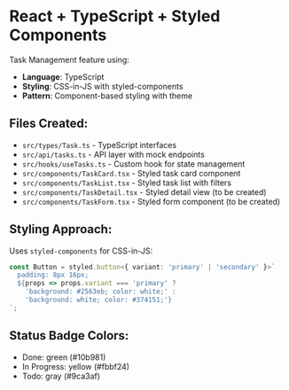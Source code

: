 # React + TypeScript + Styled Components

Task Management feature using:
- **Language**: TypeScript
- **Styling**: CSS-in-JS with styled-components
- **Pattern**: Component-based styling with theme

## Files Created:
- `src/types/Task.ts` - TypeScript interfaces
- `src/api/tasks.ts` - API layer with mock endpoints
- `src/hooks/useTasks.ts` - Custom hook for state management
- `src/components/TaskCard.tsx` - Styled task card component
- `src/components/TaskList.tsx` - Styled task list with filters
- `src/components/TaskDetail.tsx` - Styled detail view (to be created)
- `src/components/TaskForm.tsx` - Styled form component (to be created)

## Styling Approach:
Uses `styled-components` for CSS-in-JS:
```typescript
const Button = styled.button<{ variant: 'primary' | 'secondary' }>`
  padding: 8px 16px;
  ${props => props.variant === 'primary' ?
    'background: #2563eb; color: white;' :
    'background: white; color: #374151;'}
`;
```

## Status Badge Colors:
- Done: green (#10b981)
- In Progress: yellow (#fbbf24)
- Todo: gray (#9ca3af)
